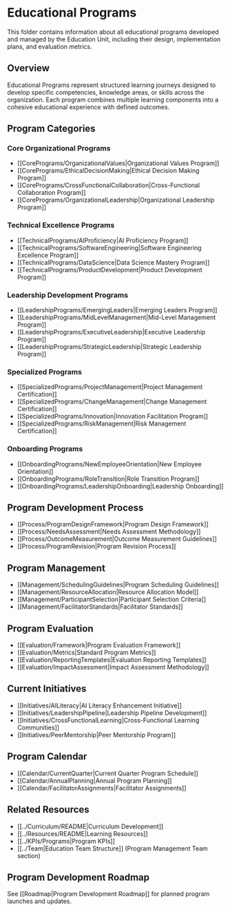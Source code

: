 # Educational Programs

This folder contains information about all educational programs developed and managed by the Education Unit, including their design, implementation plans, and evaluation metrics.

## Overview
Educational Programs represent structured learning journeys designed to develop specific competencies, knowledge areas, or skills across the organization. Each program combines multiple learning components into a cohesive educational experience with defined outcomes.

## Program Categories

### Core Organizational Programs
- [[CorePrograms/OrganizationalValues|Organizational Values Program]]
- [[CorePrograms/EthicalDecisionMaking|Ethical Decision Making Program]]
- [[CorePrograms/CrossFunctionalCollaboration|Cross-Functional Collaboration Program]]
- [[CorePrograms/OrganizationalLeadership|Organizational Leadership Program]]

### Technical Excellence Programs
- [[TechnicalPrograms/AIProficiency|AI Proficiency Program]]
- [[TechnicalPrograms/SoftwareEngineering|Software Engineering Excellence Program]]
- [[TechnicalPrograms/DataScience|Data Science Mastery Program]]
- [[TechnicalPrograms/ProductDevelopment|Product Development Program]]

### Leadership Development Programs
- [[LeadershipPrograms/EmergingLeaders|Emerging Leaders Program]]
- [[LeadershipPrograms/MidLevelManagement|Mid-Level Management Program]]
- [[LeadershipPrograms/ExecutiveLeadership|Executive Leadership Program]]
- [[LeadershipPrograms/StrategicLeadership|Strategic Leadership Program]]

### Specialized Programs
- [[SpecializedPrograms/ProjectManagement|Project Management Certification]]
- [[SpecializedPrograms/ChangeManagement|Change Management Certification]]
- [[SpecializedPrograms/Innovation|Innovation Facilitation Program]]
- [[SpecializedPrograms/RiskManagement|Risk Management Certification]]

### Onboarding Programs
- [[OnboardingPrograms/NewEmployeeOrientation|New Employee Orientation]]
- [[OnboardingPrograms/RoleTransition|Role Transition Program]]
- [[OnboardingPrograms/LeadershipOnboarding|Leadership Onboarding]]

## Program Development Process
- [[Process/ProgramDesignFramework|Program Design Framework]]
- [[Process/NeedsAssessment|Needs Assessment Methodology]]
- [[Process/OutcomeMeasurement|Outcome Measurement Guidelines]]
- [[Process/ProgramRevision|Program Revision Process]]

## Program Management
- [[Management/SchedulingGuidelines|Program Scheduling Guidelines]]
- [[Management/ResourceAllocation|Resource Allocation Model]]
- [[Management/ParticipantSelection|Participant Selection Criteria]]
- [[Management/FacilitatorStandards|Facilitator Standards]]

## Program Evaluation
- [[Evaluation/Framework|Program Evaluation Framework]]
- [[Evaluation/Metrics|Standard Program Metrics]]
- [[Evaluation/ReportingTemplates|Evaluation Reporting Templates]]
- [[Evaluation/ImpactAssessment|Impact Assessment Methodology]]

## Current Initiatives
- [[Initiatives/AILiteracy|AI Literacy Enhancement Initiative]]
- [[Initiatives/LeadershipPipeline|Leadership Pipeline Development]]
- [[Initiatives/CrossFunctionalLearning|Cross-Functional Learning Communities]]
- [[Initiatives/PeerMentorship|Peer Mentorship Program]]

## Program Calendar
- [[Calendar/CurrentQuarter|Current Quarter Program Schedule]]
- [[Calendar/AnnualPlanning|Annual Program Planning]]
- [[Calendar/FacilitatorAssignments|Facilitator Assignments]]

## Related Resources
- [[../Curriculum/README|Curriculum Development]]
- [[../Resources/README|Learning Resources]]
- [[../KPIs/Programs|Program KPIs]]
- [[../Team|Education Team Structure]] (Program Management Team section)

## Program Development Roadmap
See [[Roadmap|Program Development Roadmap]] for planned program launches and updates. 